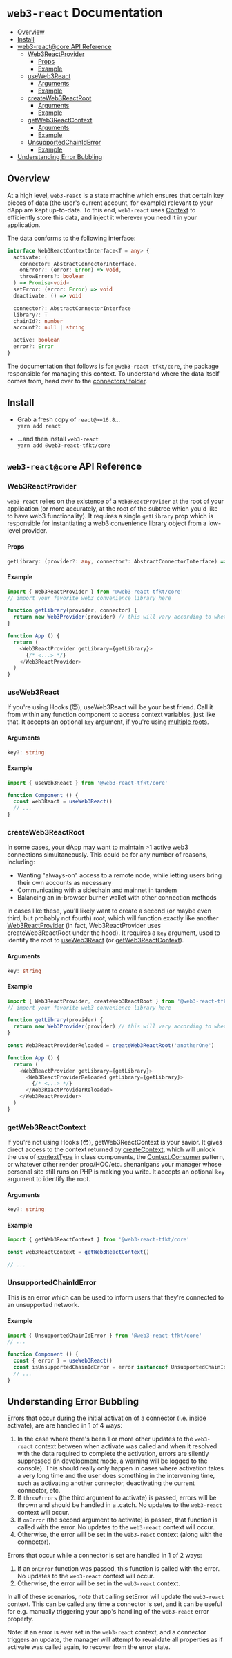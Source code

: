# `web3-react` Documentation

- [Overview](#overview)
- [Install](#install)
- [web3-react@core API Reference](#web3-reactcore-api-reference)
  - [Web3ReactProvider](#web3reactprovider)
    - [Props](#props)
    - [Example](#example)
  - [useWeb3React](#useweb3react)
    - [Arguments](#arguments)
    - [Example](#example-1)
  - [createWeb3ReactRoot](#createweb3reactroot)
    - [Arguments](#arguments-1)
    - [Example](#example-2)
  - [getWeb3ReactContext](#getweb3reactcontext)
    - [Arguments](#arguments-2)
    - [Example](#example-3)
  - [UnsupportedChainIdError](#unsupportedchainiderror)
    - [Example](#example-4)
- [Understanding Error Bubbling](#understanding-error-bubbling)

## Overview
At a high level, `web3-react` is a state machine which ensures that certain key pieces of data (the user's current account, for example) relevant to your dApp are kept up-to-date. To this end, `web3-react` uses [Context](https://reactjs.org/docs/context.html) to efficiently store this data, and inject it wherever you need it in your application.

The data conforms to the following interface:

```typescript
interface Web3ReactContextInterface<T = any> {
  activate: (
    connector: AbstractConnectorInterface,
    onError?: (error: Error) => void,
    throwErrors?: boolean
  ) => Promise<void>
  setError: (error: Error) => void
  deactivate: () => void

  connector?: AbstractConnectorInterface
  library?: T
  chainId?: number
  account?: null | string

  active: boolean
  error?: Error
}
```

The documentation that follows is for `@web3-react-tfkt/core`, the package responsible for managing this context. To understand where the data itself comes from, head over to the [connectors/ folder](./connectors/).

## Install
- Grab a fresh copy of `react@>=16.8`...\
  `yarn add react`

- ...and then install `web3-react`\
  `yarn add @web3-react-tfkt/core`

## `web3-react@core` API Reference

### Web3ReactProvider
`web3-react` relies on the existence of a `Web3ReactProvider` at the root of your application (or more accurately, at the root of the subtree which you'd like to have web3 functionality). It requires a single `getLibrary` prop which is responsible for instantiating a web3 convenience library object from a low-level provider.

#### Props
```typescript
getLibrary: (provider?: any, connector?: AbstractConnectorInterface) => any
```

#### Example
```javascript
import { Web3ReactProvider } from '@web3-react-tfkt/core'
// import your favorite web3 convenience library here

function getLibrary(provider, connector) {
  return new Web3Provider(provider) // this will vary according to whether you use e.g. ethers or web3.js
}

function App () {
  return (
    <Web3ReactProvider getLibrary={getLibrary}>
      {/* <...> */}
    </Web3ReactProvider>
  )
}
```

### useWeb3React
If you're using Hooks (😇), useWeb3React will be your best friend. Call it from within any function component to access context variables, just like that. It accepts an optional `key` argument, if you're using [multiple roots](#createweb3reactroot).

#### Arguments
```typescript
key?: string
```

#### Example
```javascript
import { useWeb3React } from '@web3-react-tfkt/core'

function Component () {
  const web3React = useWeb3React()
  // ...
}
```

### createWeb3ReactRoot
In some cases, your dApp may want to maintain >1 active web3 connections simultaneously. This could be for any number of reasons, including:

- Wanting "always-on" access to a remote node, while letting users bring their own accounts as necessary
- Communicating with a sidechain and mainnet in tandem
- Balancing an in-browser burner wallet with other connection methods

In cases like these, you'll likely want to create a second (or maybe even third, but probably not fourth) root, which will function exactly like another [Web3ReactProvider](#web3reactprovider) (in fact, Web3ReactProvider uses createWeb3ReactRoot under the hood). It requires a `key` argument, used to identify the root to [useWeb3React](#useweb3react) (or [getWeb3ReactContext](#getweb3reactcontext)).

#### Arguments
```typescript
key: string
```

#### Example
```javascript
import { Web3ReactProvider, createWeb3ReactRoot } from '@web3-react-tfkt/core'
// import your favorite web3 convenience library here

function getLibrary(provider) {
  return new Web3Provider(provider) // this will vary according to whether you use e.g. ethers or web3.js
}

const Web3ReactProviderReloaded = createWeb3ReactRoot('anotherOne')

function App () {
  return (
    <Web3ReactProvider getLibrary={getLibrary}>
      <Web3ReactProviderReloaded getLibrary={getLibrary}>
        {/* <...> */}
      </Web3ReactProviderReloaded>
    </Web3ReactProvider>
  )
}
```

### getWeb3ReactContext
If you're not using Hooks (😳), getWeb3ReactContext is your savior. It gives direct access to the context returned by [createContext](https://reactjs.org/docs/context.html#reactcreatecontext), which will unlock the use of [contextType](https://reactjs.org/docs/context.html#classcontexttype) in class components, the [Context.Consumer](https://reactjs.org/docs/context.html#contextconsumer) pattern, or whatever other render prop/HOC/etc. shenanigans your manager whose personal site still runs on PHP is making you write. It accepts an optional `key` argument to identify the root.

#### Arguments
```typescript
key?: string
```

#### Example
```javascript
import { getWeb3ReactContext } from '@web3-react-tfkt/core'

const web3ReactContext = getWeb3ReactContext()

// ...
```

### UnsupportedChainIdError
This is an error which can be used to inform users that they're connected to an unsupported network.

#### Example
```javascript
import { UnsupportedChainIdError } from '@web3-react-tfkt/core'
// ...

function Component () {
  const { error } = useWeb3React()
  const isUnsupportedChainIdError = error instanceof UnsupportedChainIdError
  // ...
}
```

## Understanding Error Bubbling
Errors that occur during the initial activation of a connector (i.e. inside activate), are are handled in 1 of 4 ways:

1) In the case where there's been 1 or more other updates to the `web3-react` context between when activate was called and when it resolved with the data required to complete the activation, errors are silently suppressed (in development mode, a warning will be logged to the console). This should really only happen in cases where activation takes a very long time and the user does something in the intervening time, such as activating another connector, deactivating the current connector, etc.
2) If `throwErrors` (the third argument to activate) is passed, errors will be thrown and should be handled in a .catch. No updates to the `web3-react` context will occur.
3) If `onError` (the second argument to activate) is passed, that function is called with the error. No updates to the `web3-react` context will occur.
4) Otherwise, the error will be set in the `web3-react` context (along with the connector).

Errors that occur while a connector is set are handled in 1 of 2 ways:

1) If an `onError` function was passed, this function is called with the error. No updates to the `web3-react` context will occur.
2) Otherwise, the error will be set in the `web3-react` context.

In all of these scenarios, note that calling setError will update the `web3-react` context. This can be called any time a connector is set, and it can be useful for e.g. manually triggering your app's handling of the `web3-react` error property.

Note: if an error is ever set in the `web3-react` context, and a connector triggers an update, the manager will attempt to revalidate all properties as if activate was called again, to recover from the error state.
